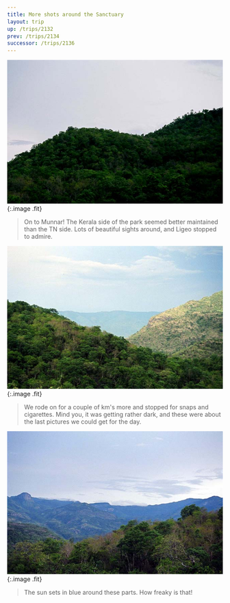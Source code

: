 ```yaml
---
title: More shots around the Sanctuary
layout: trip
up: /trips/2132
prev: /trips/2134
successor: /trips/2136
---
```


![More Greens](/images/trips/munnar/27030029.jpg 'More Greens'){:.image .fit}

> On to Munnar! The Kerala side of the park seemed better maintained than the TN side. Lots of beautiful sights around, and Ligeo stopped to admire.

 ![Still More Greens](/images/trips/munnar/27030030.jpg 'Still More Greens'){:.image .fit}

> We rode on for a couple of km's more and stopped for snaps and cigarettes. Mind you, it was getting rather dark, and these were about the last pictures we could get for the day.

 ![Some Blue!](/images/trips/munnar/27030031.jpg 'Some Blue!'){:.image .fit}

> The sun sets in blue around these parts. How freaky is that!



